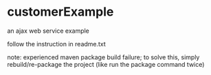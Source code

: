 customerExample
===============

an ajax web service example

follow the instruction in readme.txt

note: experienced maven package build failure; 
      to solve this, simply rebuild/re-package the project (like run the package command twice)
